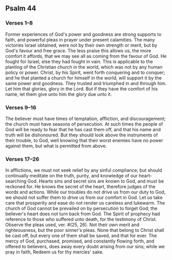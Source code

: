 ## Psalm 44

### Verses 1–8

Former experiences of God's power and goodness are strong supports to faith, and powerful pleas in prayer under present calamities. The many victories Israel obtained, were not by their own strength or merit, but by God's favour and free grace. The less praise this allows us, the more comfort it affords, that we may see all as coming from the favour of God. He fought for Israel, else they had fought in vain. This is applicable to the planting of the Christian church in the world, which was not by any human policy or power. Christ, by his Spirit, went forth conquering and to conquer; and he that planted a church for himself in the world, will support it by the same power and goodness. They trusted and triumphed in and through him. Let him that glories, glory in the Lord. But if they have the comfort of his name, let them give unto him the glory due unto it.

### Verses 9–16

The believer must have times of temptation, affliction, and discouragement; the church must have seasons of persecution. At such times the people of God will be ready to fear that he has cast them off, and that his name and truth will be dishonoured. But they should look above the instruments of their trouble, to God, well knowing that their worst enemies have no power against them, but what is permitted from above.

### Verses 17–26

In afflictions, we must not seek relief by any sinful compliance; but should continually meditate on the truth, purity, and knowledge of our heart-searching God. Hearts sins and secret sins are known to God, and must be reckoned for. He knows the secret of the heart, therefore judges of the words and actions. While our troubles do not drive us from our duty to God, we should not suffer them to drive us from our comfort in God. Let us take care that prosperity and ease do not render us careless and lukewarm. The church of God cannot be prevailed on by persecution to forget God; the believer's heart does not turn back from God. The Spirit of prophecy had reference to those who suffered unto death, for the testimony of Christ. Observe the pleas used, ver. #(25, 26). Not their own merit and righteousness, but the poor sinner's pleas. None that belong to Christ shall be cast off, but every one of them shall be saved, and that for ever. The mercy of God, purchased, promised, and constantly flowing forth, and offered to believers, does away every doubt arising from our sins; while we pray in faith, Redeem us for thy mercies' sake.

